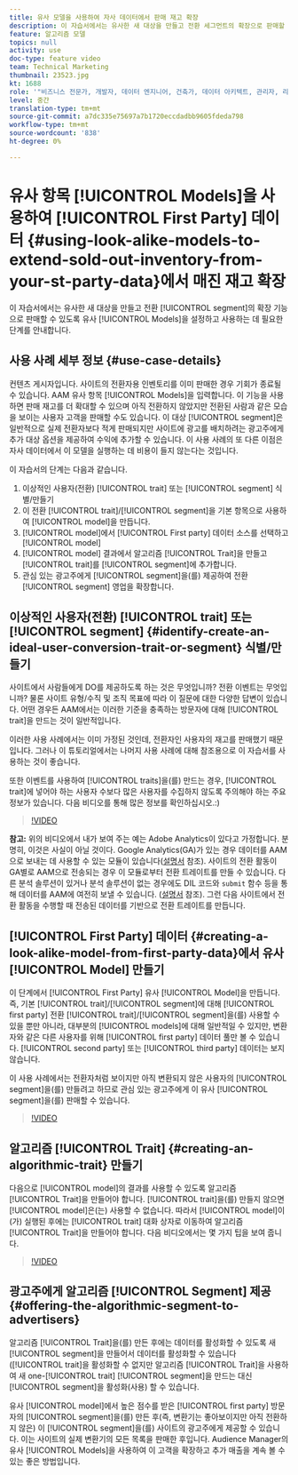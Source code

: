 ```yaml
---
title: 유사 모델을 사용하여 자사 데이터에서 판매 재고 확장
description: 이 자습서에서는 유사한 새 대상을 만들고 전환 세그먼트의 확장으로 판매할 수 있도록 유사 모델을 설정하고 사용하는 데 필요한 단계를 살펴봅니다.
feature: 알고리즘 모델
topics: null
activity: use
doc-type: feature video
team: Technical Marketing
thumbnail: 23523.jpg
kt: 1688
role: '"비즈니스 전문가, 개발자, 데이터 엔지니어, 건축가, 데이터 아키텍트, 관리자, 리더"'
level: 중간
translation-type: tm+mt
source-git-commit: a7dc335e75697a7b1720eccdadbb9605fdeda798
workflow-type: tm+mt
source-wordcount: '838'
ht-degree: 0%

---
```



# 유사 항목 [!UICONTROL Models]을 사용하여 [!UICONTROL First Party] 데이터 {#using-look-alike-models-to-extend-sold-out-inventory-from-your-st-party-data}에서 매진 재고 확장

이 자습서에서는 유사한 새 대상을 만들고 전환 [!UICONTROL segment]의 확장 기능으로 판매할 수 있도록 유사 [!UICONTROL Models]을 설정하고 사용하는 데 필요한 단계를 안내합니다.

## 사용 사례 세부 정보 {#use-case-details}

컨텐츠 게시자입니다. 사이트의 전환자용 인벤토리를 이미 판매한 경우 기회가 종료될 수 있습니다. AAM 유사 항목 [!UICONTROL Models]을 입력합니다. 이 기능을 사용하면 판매 재고를 더 확대할 수 있으며 아직 전환하지 않았지만 전환된 사람과 같은 모습을 보이는 사용자 고객을 판매할 수도 있습니다. 이 대상 [!UICONTROL segment]은 일반적으로 실제 전환자보다 적게 판매되지만 사이트에 광고를 배치하려는 광고주에게 추가 대상 옵션을 제공하여 수익에 추가할 수 있습니다. 이 사용 사례의 또 다른 이점은 자사 데이터에서 이 모델을 실행하는 데 비용이 들지 않는다는 것입니다.

이 자습서의 단계는 다음과 같습니다.

1. 이상적인 사용자(전환) [!UICONTROL trait] 또는 [!UICONTROL segment] 식별/만들기
1. 이 전환 [!UICONTROL trait]/[!UICONTROL segment]을 기본 항목으로 사용하여 [!UICONTROL model]을 만듭니다.
1. [!UICONTROL model]에서 [!UICONTROL First party] 데이터 소스를 선택하고 [!UICONTROL model]
1. [!UICONTROL model] 결과에서 알고리즘 [!UICONTROL Trait]을 만들고 [!UICONTROL trait]를 [!UICONTROL segment]에 추가합니다.
1. 관심 있는 광고주에게 [!UICONTROL segment]을(를) 제공하여 전환 [!UICONTROL segment] 영업을 확장합니다.

## 이상적인 사용자(전환) [!UICONTROL trait] 또는 [!UICONTROL segment] {#identify-create-an-ideal-user-conversion-trait-or-segment} 식별/만들기

사이트에서 사람들에게 DO를 제공하도록 하는 것은 무엇입니까? 전환 이벤트는 무엇입니까? 물론 사이트 유형/수직 및 조직 목표에 따라 이 질문에 대한 다양한 답변이 있습니다. 어떤 경우든 AAM에서는 이러한 기준을 충족하는 방문자에 대해 [!UICONTROL trait]을 만드는 것이 일반적입니다.

이러한 사용 사례에서는 이미 가정된 것인데, 전환자인 사용자의 재고를 판매했기 때문입니다. 그러나 이 튜토리얼에서는 나머지 사용 사례에 대해 참조용으로 이 자습서를 사용하는 것이 좋습니다.

또한 이벤트를 사용하여 [!UICONTROL traits]을(를) 만드는 경우, [!UICONTROL trait]에 넣어야 하는 사용자 수보다 많은 사용자를 수집하지 않도록 주의해야 하는 주요 정보가 있습니다. 다음 비디오를 통해 많은 정보를 확인하십시오.:)

>[!VIDEO](https://video.tv.adobe.com/v/23431/?quality=12)

**참고:** 위의 비디오에서 내가 보여 주는 예는 Adobe Analytics이 있다고 가정합니다. 분명히, 이것은 사실이 아닐 것이다. Google Analytics(GA)가 있는 경우 데이터를 AAM으로 보내는 데 사용할 수 있는 모듈이 있습니다([설명서](https://marketing.adobe.com/resources/help/en_US/aam/dil-google-universal-analytics.html) 참조). 사이트의 전환 활동이 GA별로 AAM으로 전송되는 경우 이 모듈로부터 전환 트레이트를 만들 수 있습니다. 다른 분석 솔루션이 있거나 분석 솔루션이 없는 경우에도 DIL 코드와 `submit` 함수 등을 통해 데이터를 AAM에 여전히 보낼 수 있습니다. ([설명서](https://marketing.adobe.com/resources/help/en_US/aam/c_dil.html) 참조). 그런 다음 사이트에서 전환 활동을 수행할 때 전송된 데이터를 기반으로 전환 트레이트를 만듭니다.

## [!UICONTROL First Party] 데이터 {#creating-a-look-alike-model-from-first-party-data}에서 유사 [!UICONTROL Model] 만들기

이 단계에서 [!UICONTROL First Party] 유사 [!UICONTROL Model]을 만듭니다. 즉, 기본 [!UICONTROL trait]/[!UICONTROL segment]에 대해 [!UICONTROL first party] 전환 [!UICONTROL trait]/[!UICONTROL segment]을(를) 사용할 수 있을 뿐만 아니라, 대부분의 [!UICONTROL models]에 대해 일반적일 수 있지만, 변환자와 같은 다른 사용자를 위해 [!UICONTROL first party] 데이터 풀만 볼 수 있습니다. [!UICONTROL second party] 또는 [!UICONTROL third party] 데이터는 보지 않습니다.

이 사용 사례에서는 전환자처럼 보이지만 아직 변환되지 않은 사용자의 [!UICONTROL segment]을(를) 만들려고 하므로 관심 있는 광고주에게 이 유사 [!UICONTROL segment]을(를) 판매할 수 있습니다.

>[!VIDEO](https://video.tv.adobe.com/v/23504/?quality-12)

## 알고리즘 [!UICONTROL Trait] {#creating-an-algorithmic-trait} 만들기

다음으로 [!UICONTROL model]의 결과를 사용할 수 있도록 알고리즘 [!UICONTROL Trait]을 만들어야 합니다. [!UICONTROL trait]을(를) 만들지 않으면 [!UICONTROL model]은(는) 사용할 수 없습니다. 따라서 [!UICONTROL model]이(가) 실행된 후에는 [!UICONTROL trait] 대화 상자로 이동하여 알고리즘 [!UICONTROL Trait]을 만들어야 합니다. 다음 비디오에서는 몇 가지 팁을 보여 줍니다.

>[!VIDEO](https://video.tv.adobe.com/v/23523/?quality=12)

## 광고주에게 알고리즘 [!UICONTROL Segment] 제공 {#offering-the-algorithmic-segment-to-advertisers}

알고리즘 [!UICONTROL Trait]을(를) 만든 후에는 데이터를 활성화할 수 있도록 새 [!UICONTROL segment]을 만들어서 데이터를 활성화할 수 있습니다([!UICONTROL trait]을 활성화할 수 없지만 알고리즘 [!UICONTROL Trait]을 사용하여 새 one-[!UICONTROL trait] [!UICONTROL segment]을 만드는 대신 [!UICONTROL segment]을 활성화(사용) 할 수 있습니다.

유사 [!UICONTROL model]에서 높은 점수를 받은 [!UICONTROL first party] 방문자의 [!UICONTROL segment]을(를) 만든 후(즉, 변환기는 좋아보이지만 아직 전환하지 않은) 이 [!UICONTROL segment]을(를) 사이트의 광고주에게 제공할 수 있습니다. 이는 사이트의 실제 변환기의 모든 목록을 판매한 후입니다. Audience Manager의 유사 [!UICONTROL Models]을 사용하여 이 고객을 확장하고 추가 매출을 계속 볼 수 있는 좋은 방법입니다.
